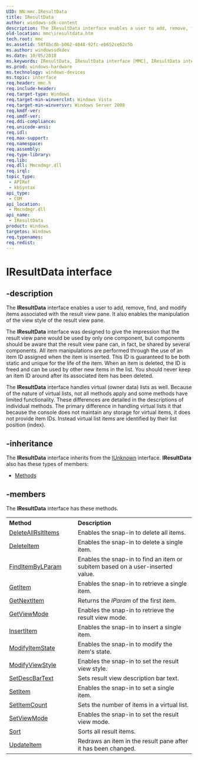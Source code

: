 ```yaml
---
UID: NN:mmc.IResultData
title: IResultData
author: windows-sdk-content
description: The IResultData interface enables a user to add, remove, find, and modify items associated with the result view pane. It also enables the manipulation of the view style of the result view pane.
old-location: mmc\iresultdata.htm
tech.root: mmc
ms.assetid: 58f8bcdb-b062-4048-92fc-eb652ce62c5b
ms.author: windowssdkdev
ms.date: 10/05/2018
ms.keywords: IResultData, IResultData interface [MMC], IResultData interface [MMC],described, _slate_iresultdata, mmc.iresultdata, mmc/IResultData
ms.prod: windows-hardware
ms.technology: windows-devices
ms.topic: interface
req.header: mmc.h
req.include-header: 
req.target-type: Windows
req.target-min-winverclnt: Windows Vista
req.target-min-winversvr: Windows Server 2008
req.kmdf-ver: 
req.umdf-ver: 
req.ddi-compliance: 
req.unicode-ansi: 
req.idl: 
req.max-support: 
req.namespace: 
req.assembly: 
req.type-library: 
req.lib: 
req.dll: Mmcndmgr.dll
req.irql: 
topic_type:
 - APIRef
 - kbSyntax
api_type:
 - COM
api_location:
 - Mmcndmgr.dll
api_name:
 - IResultData
product: Windows
targetos: Windows
req.typenames: 
req.redist: 
---
```


# IResultData interface


## -description


The 
<b>IResultData</b> interface enables a user to add, remove, find, and modify items associated with the result view pane. It also enables the manipulation of the view style of the result view pane.

The 
<b>IResultData</b> interface was designed to give the impression that the result view pane would be used by only one component, but components should be aware that the result view pane can, in fact, be shared by several components. All item manipulations are performed through the use of an item ID assigned when the item is inserted. This ID is guaranteed to be both static and unique for the life of the item. When an item is deleted, the ID is freed and can be used by other new items in the list. You should never keep an item ID around after its associated item has been deleted.

The 
<b>IResultData</b> interface handles virtual (owner data) lists as well. Because of the nature of virtual lists, not all methods apply and some methods have limited functionality. These differences are detailed in the descriptions of individual methods. The primary difference in handling virtual lists it that because the console does not maintain any storage for virtual items, it does not provide item IDs. Instead virtual list items are identified by their list position (index).


## -inheritance

The <b xmlns:loc="http://microsoft.com/wdcml/l10n">IResultData</b> interface inherits from the <a href="https://msdn.microsoft.com/33f1d79a-33fc-4ce5-a372-e08bda378332">IUnknown</a> interface. <b>IResultData</b> also has these types of members:
<ul>
<li><a href="https://docs.microsoft.com/">Methods</a></li>
</ul>

## -members

The <b>IResultData</b> interface has these methods.
<table class="members" id="memberListMethods">
<tr>
<th align="left" width="37%">Method</th>
<th align="left" width="63%">Description</th>
</tr>
<tr data="declared;">
<td align="left" width="37%">
<a href="https://msdn.microsoft.com/07514672-2973-40f1-864a-066e256bd76a">DeleteAllRsltItems</a>
</td>
<td align="left" width="63%">
Enables the snap-in to delete all items.

</td>
</tr>
<tr data="declared;">
<td align="left" width="37%">
<a href="https://msdn.microsoft.com/e0e6192a-2cc0-4a90-9793-e425879fcff2">DeleteItem</a>
</td>
<td align="left" width="63%">
Enables the snap-in to delete a single item.

</td>
</tr>
<tr data="declared;">
<td align="left" width="37%">
<a href="https://msdn.microsoft.com/f26be5d5-9b7d-4cbd-b70c-431799c68e5e">FindItemByLParam</a>
</td>
<td align="left" width="63%">
Enables the snap-in to find an item or subitem based on a user-inserted value.

</td>
</tr>
<tr data="declared;">
<td align="left" width="37%">
<a href="https://msdn.microsoft.com/18c345b0-7d3c-4c80-8d1e-b8d5791bc550">GetItem</a>
</td>
<td align="left" width="63%">
Enables the snap-in to retrieve a single item.

</td>
</tr>
<tr data="declared;">
<td align="left" width="37%">
<a href="https://msdn.microsoft.com/1123fa48-969c-4208-83f2-e8ef4f72f0bb">GetNextItem</a>
</td>
<td align="left" width="63%">
Returns the <i>lParam</i> of the first item.

</td>
</tr>
<tr data="declared;">
<td align="left" width="37%">
<a href="https://msdn.microsoft.com/e6c9b3ef-3b12-42c1-9b3b-ad890b8bd05e">GetViewMode</a>
</td>
<td align="left" width="63%">
Enables the snap-in to retrieve the result view mode.

</td>
</tr>
<tr data="declared;">
<td align="left" width="37%">
<a href="https://msdn.microsoft.com/c354e718-ea9a-4d50-8a77-776500b86d25">InsertItem</a>
</td>
<td align="left" width="63%">
Enables the snap-in to insert a single item.

</td>
</tr>
<tr data="declared;">
<td align="left" width="37%">
<a href="https://msdn.microsoft.com/f7eb7a23-27e6-40f3-a2f3-139ad1d3cde0">ModifyItemState</a>
</td>
<td align="left" width="63%">
Enables the snap-in to modify the item's state.

</td>
</tr>
<tr data="declared;">
<td align="left" width="37%">
<a href="https://msdn.microsoft.com/f33a427c-6952-4877-bbfb-09ac976ea188">ModifyViewStyle</a>
</td>
<td align="left" width="63%">
Enables the snap-in to set the result view style.

</td>
</tr>
<tr data="declared;">
<td align="left" width="37%">
<a href="https://msdn.microsoft.com/e5bde009-9f05-4ecb-9fbc-3ab211baa184">SetDescBarText</a>
</td>
<td align="left" width="63%">
Sets result view description bar text.

</td>
</tr>
<tr data="declared;">
<td align="left" width="37%">
<a href="https://msdn.microsoft.com/d24ab645-aae2-4c0f-8fc5-05d028a724d4">SetItem</a>
</td>
<td align="left" width="63%">
Enables the snap-in to set a single item.

</td>
</tr>
<tr data="declared;">
<td align="left" width="37%">
<a href="https://msdn.microsoft.com/d2105b19-3c91-4a5f-9dfa-c330d4733c67">SetItemCount</a>
</td>
<td align="left" width="63%">
Sets the number of items in a virtual list.

</td>
</tr>
<tr data="declared;">
<td align="left" width="37%">
<a href="https://msdn.microsoft.com/17cff5e6-9624-4873-baa8-96c05d877764">SetViewMode</a>
</td>
<td align="left" width="63%">
Enables the snap-in to set the result view mode.

</td>
</tr>
<tr data="declared;">
<td align="left" width="37%">
<a href="https://msdn.microsoft.com/457eccaf-3727-4b29-a38b-9f009749673e">Sort</a>
</td>
<td align="left" width="63%">
Sorts all result items.

</td>
</tr>
<tr data="declared;">
<td align="left" width="37%">
<a href="https://msdn.microsoft.com/6d335375-42b2-4f0a-a828-7ee636452db0">UpdateItem</a>
</td>
<td align="left" width="63%">
Redraws an item in the result pane after it has been changed.

</td>
</tr>
</table> 

